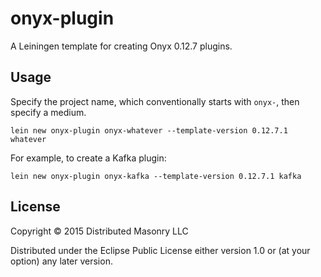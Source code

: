 # onyx-plugin

A Leiningen template for creating Onyx 0.12.7 plugins.

## Usage

Specify the project name, which conventionally starts with `onyx-`, then specify a medium.

```
lein new onyx-plugin onyx-whatever --template-version 0.12.7.1 whatever
```

For example, to create a Kafka plugin:

```
lein new onyx-plugin onyx-kafka --template-version 0.12.7.1 kafka
```

## License

Copyright © 2015 Distributed Masonry LLC

Distributed under the Eclipse Public License either version 1.0 or (at
your option) any later version.
